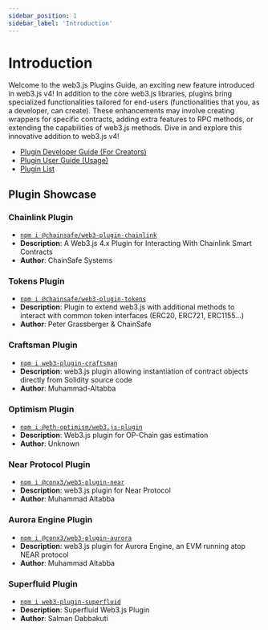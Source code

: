 ```yaml
---
sidebar_position: 1
sidebar_label: 'Introduction'
---
```


# Introduction

Welcome to the web3.js Plugins Guide, an exciting new feature introduced in web3.js v4! In addition to the core web3.js libraries, plugins bring specialized functionalities tailored for end-users (functionalities that you, as a developer, can create). These enhancements may involve creating wrappers for specific contracts, adding extra features to RPC methods, or extending the capabilities of web3.js methods. Dive in and explore this innovative addition to web3.js v4!

- [Plugin Developer Guide (For Creators)](/guides/web3_plugin_guide/plugin_authors)
- [Plugin User Guide (Usage)](/guides/web3_plugin_guide/plugin_users)
- [Plugin List](https://web3js.org/plugins)


## Plugin Showcase

### Chainlink Plugin
- [`npm i @chainsafe/web3-plugin-chainlink`](https://www.npmjs.com/package/@chainsafe/web3-plugin-chainlink)
- **Description**: A Web3.js 4.x Plugin for Interacting With Chainlink Smart Contracts
- **Author**: ChainSafe Systems

### Tokens Plugin
- [`npm i @chainsafe/web3-plugin-tokens`](https://www.npmjs.com/package/@chainsafe/web3-plugin-tokens)
- **Description**: Plugin to extend web3.js with additional methods to interact with common token interfaces (ERC20, ERC721, ERC1155...)
- **Author**: Peter Grassberger & ChainSafe

### Craftsman Plugin
- [`npm i web3-plugin-craftsman`](https://www.npmjs.com/package/web3-plugin-craftsman)
- **Description**: web3.js plugin allowing instantiation of contract objects directly from Solidity source code
- **Author**: Muhammad-Altabba

### Optimism Plugin
- [`npm i @eth-optimism/web3.js-plugin`](https://www.npmjs.com/package/@eth-optimism/web3.js-plugin)
- **Description**: Web3.js plugin for OP-Chain gas estimation
- **Author**: Unknown

### Near Protocol Plugin
- [`npm i @conx3/web3-plugin-near`](https://npmjs.com/package/@conx3/web3-plugin-near)
- **Description**: web3.js plugin for Near Protocol
- **Author**: Muhammad Altabba

### Aurora Engine Plugin
- [`npm i @conx3/web3-plugin-aurora`](https://www.npmjs.com/package/@conx3/web3-plugin-aurora)
- **Description**: web3.js plugin for Aurora Engine, an EVM running atop NEAR protocol
- **Author**: Muhammad Altabba

### Superfluid Plugin
- [`npm i web3-plugin-superfluid`](https://www.npmjs.com/package/web3-plugin-superfluid)
- **Description**: Superfluid Web3.js Plugin
- **Author**: Salman Dabbakuti
